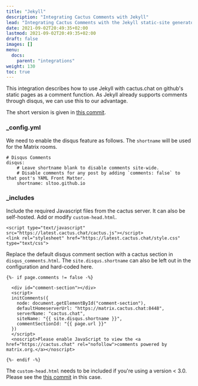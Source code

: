```yaml
---
title: "Jekyll"
description: "Integrating Cactus Comments with Jekyll"
lead: "Integrating Cactus Comments with the Jekyll static-site generator."
date: 2021-09-02T20:49:35+02:00
lastmod: 2021-09-02T20:49:35+02:00
draft: false
images: []
menu:
  docs:
    parent: "integrations"
weight: 130
toc: true
---
```


This integration describes how to use Jekyll with cactus.chat on github's 
static pages as a comment function. As Jekyll already supports comments
through disqus, we can use this to our advantage.

The short version is given in [this commit](https://github.com/kown7/rmtoo/commit/ca74264f066389fbd95665843467e29ee7db0273).

### _config.yml

We need to enable the disqus feature as follows. The `shortname` will be used
for the Matrix rooms.

```
# Disqus Comments
disqus:
    # Leave shortname blank to disable comments site-wide.
    # Disable comments for any post by adding `comments: false` to that post's YAML Front Matter.
    shortname: sltoo.github.io 
```


### _includes

Include the required Javascript files from the cactus server. It can 
also be self-hosted. Add or modify `custom-head.html`.

```
<script type="text/javascript" src="https://latest.cactus.chat/cactus.js"></script>
<link rel="stylesheet" href="https://latest.cactus.chat/style.css" type="text/css">
```

Replace the default disqus comment section with a cactus section in `disqus_comments.html`.
The `site.disqus.shortname` can also be left out in the configuration and hard-coded here.

```
{%- if page.comments != false -%}

  <div id="comment-section"></div>
  <script>
  initComments({
    node: document.getElementById("comment-section"),
    defaultHomeserverUrl: "https://matrix.cactus.chat:8448",
    serverName: "cactus.chat",
    siteName: "{{ site.disqus.shortname }}",
    commentSectionId: "{{ page.url }}"
  })
  </script>
  <noscript>Please enable JavaScript to view the <a href="https://cactus.chat" rel="nofollow">comments powered by matrix.org.</a></noscript>

{%- endif -%}
```

The `custom-head.html` needs to be included if you're using a version < 3.0. Please
see the [this commit](https://github.com/kown7/rmtoo/commit/ca74264f066389fbd95665843467e29ee7db0273)
in this case.